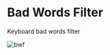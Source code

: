 # Bad Words Filter
Keyboard bad words filter

![bwf](https://user-images.githubusercontent.com/90633453/167863768-6ae36b93-1a22-4493-ba77-fc04d2c3608a.jpg)
